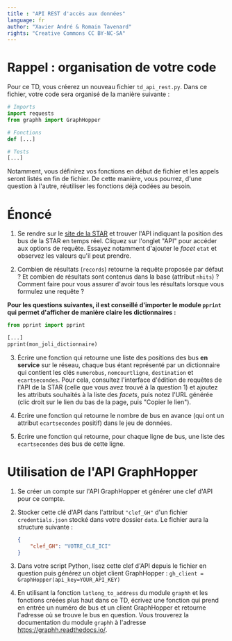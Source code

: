 ```yaml
---
title : "API REST d'accès aux données"
language: fr
author: "Xavier André & Romain Tavenard"
rights: "Creative Commons CC BY-NC-SA"
---
```


# Rappel : organisation de votre code

Pour ce TD, vous créerez un nouveau fichier `td_api_rest.py`.
Dans ce fichier, votre code sera organisé de la manière suivante :

```python
# Imports
import requests
from graphh import GraphHopper

# Fonctions
def [...]

# Tests
[...]
```

Notamment, vous définirez vos fonctions en début de fichier et les appels
seront listés en fin de fichier. De cette manière, vous pourrez, d'une question
à l'autre, réutiliser les fonctions déjà codées au besoin.


# Énoncé

1. Se rendre sur le [site de la STAR](https://data.explore.star.fr/explore/)
et trouver l'API indiquant la position des bus de la STAR en temps réel.
Cliquez sur l'onglet "API" pour accéder aux options de requête.
Essayez notamment d'ajouter le _facet_ `etat` et observez les valeurs qu'il peut prendre.

2. Combien de résultats (`records`) retourne la requête proposée par défaut ? Et combien de
résultats sont contenus dans la base (attribut `nhits`) ? Comment faire pour vous assurer 
d'avoir tous les résultats lorsque vous formulez une requête ?

**Pour les questions suivantes, il est conseillé d'importer le module `pprint` qui permet
d'afficher de manière claire les dictionnaires :**

```python
from pprint import pprint

[...]
pprint(mon_joli_dictionnaire)
```

3. Écrire une fonction qui retourne une liste des positions des bus **en service** sur le réseau, 
chaque bus étant représenté par un dictionnaire qui contient les clés `numerobus`, `nomcourtligne`, 
`destination` et `ecartsecondes`.
Pour cela, consultez l'interface d'édition de requêtes de l'API de la STAR (celle que vous 
avez trouvé à la question 1) et ajoutez les attributs souhaités à la liste des _facets_, puis
notez l'URL générée (clic droit sur le lien du bas de la page, puis "Copier le lien").


4. Écrire une fonction qui retourne le nombre de bus en avance (qui ont un attribut 
`ecartsecondes` positif) dans le jeu de données.


5. Écrire une fonction qui retourne, pour chaque ligne de bus, une liste des `ecartsecondes` 
des bus de cette ligne.

# Utilisation de l'API GraphHopper

1. Se créer un compte sur l'API GraphHopper et générer une clef d'API pour ce compte.

2. Stocker cette clé d'API dans l'attribut `"clef_GH"` d'un fichier `credentials.json` stocké dans 
votre dossier `data`. Le fichier aura la structure suivante :

    ```json
    {
        "clef_GH": "VOTRE_CLE_ICI"
    }
    ```

3. Dans votre script Python, lisez cette clef d'API depuis le fichier en question puis générez
un objet client GraphHopper : `gh_client = GraphHopper(api_key=YOUR_API_KEY)`

4. En utilisant la fonction `latlong_to_address` du module `graphh` et les fonctions créées plus 
haut dans ce TD, écrivez une fonction qui prend en entrée un numéro de bus et un client GraphHopper
et retourne l'adresse où se trouve le bus en question.
Vous trouverez la documentation du module `graphh` à l'adresse <https://graphh.readthedocs.io/>.
